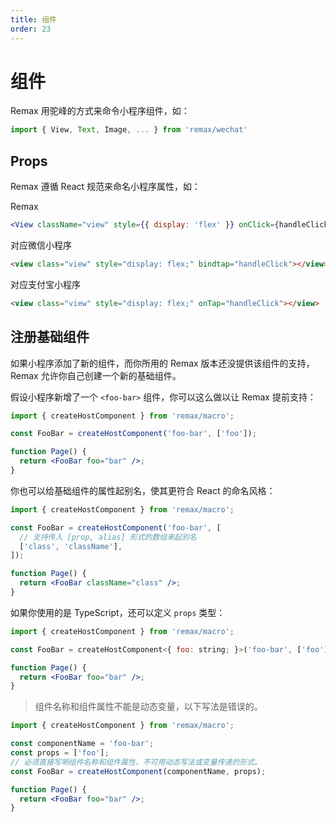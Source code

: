 ```yaml
---
title: 组件
order: 23
---
```


# 组件

Remax 用驼峰的方式来命令小程序组件，如：

```js
import { View, Text, Image, ... } from 'remax/wechat'
```

## Props

Remax 遵循 React 规范来命名小程序属性，如：

Remax

```jsx
<View className="view" style={{ display: 'flex' }} onClick={handleClick} />
```

对应微信小程序

```html
<view class="view" style="display: flex;" bindtap="handleClick"></view>
```

对应支付宝小程序

```html
<view class="view" style="display: flex;" onTap="handleClick"></view>
```

## 注册基础组件

如果小程序添加了新的组件，而你所用的 Remax 版本还没提供该组件的支持，Remax 允许你自己创建一个新的基础组件。

假设小程序新增了一个 `<foo-bar>` 组件，你可以这么做以让 Remax 提前支持：

```jsx
import { createHostComponent } from 'remax/macro';

const FooBar = createHostComponent('foo-bar', ['foo']);

function Page() {
  return <FooBar foo="bar" />;
}
```

你也可以给基础组件的属性起别名，使其更符合 React 的命名风格：

```jsx
import { createHostComponent } from 'remax/macro';

const FooBar = createHostComponent('foo-bar', [
  // 支持传入 [prop, alias] 形式的数组来起别名
  ['class', 'className'],
]);

function Page() {
  return <FooBar className="class" />;
}
```

如果你使用的是 TypeScript，还可以定义 `props` 类型：

```jsx
import { createHostComponent } from 'remax/macro';

const FooBar = createHostComponent<{ foo: string; }>('foo-bar', ['foo']);

function Page() {
  return <FooBar foo="bar" />;
}
```

> 组件名称和组件属性不能是动态变量，以下写法是错误的。

```jsx
import { createHostComponent } from 'remax/macro';

const componentName = 'foo-bar';
const props = ['foo'];
// 必须直接写明组件名称和组件属性，不可用动态写法或变量传递的形式。
const FooBar = createHostComponent(componentName, props);

function Page() {
  return <FooBar foo="bar" />;
}
```
